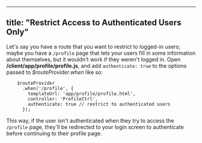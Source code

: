 
---
title: "Restrict Access to Authenticated Users Only"
---

Let's say you have a route that you want to restrict to logged-in users; maybe you have a `/profile` page that lets your users fill in some information about themselves, but it wouldn't work if they weren't logged in. Open **/client/app/profile/profile.js**, and add `authenticate: true` to the options passed to _$routeProvider.when_ like so:

        $routeProvider
          .when('/profile', {
            templateUrl: 'app/profile/profile.html',
            controller: 'ProfileCtrl',
            authenticate: true // restrict to authenticated users
          });

This way, if the user isn't authenticated when they try to access the `/profile` page, they'll be redirected to your login screen to authenticate before continuing to their profile page.
